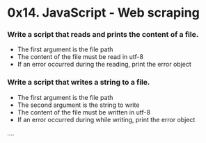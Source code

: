 # 0x14. JavaScript - Web scraping

### Write a script that reads and prints the content of a file.

 *   The first argument is the file path
 *   The content of the file must be read in utf-8
 *   If an error occurred during the reading, print the error object

### Write a script that writes a string to a file.

 *   The first argument is the file path
 *   The second argument is the string to write
 *   The content of the file must be written in utf-8
 *   If an error occurred during while writing, print the error object

....
